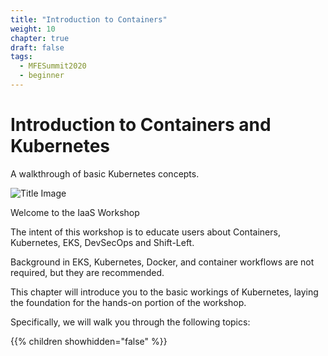 ```yaml
---
title: "Introduction to Containers"
weight: 10
chapter: true
draft: false
tags:
  - MFESummit2020
  - beginner
---
```


# Introduction to Containers and Kubernetes

A walkthrough of basic Kubernetes concepts.

![Title Image](/images/introduction/eks-product-page.png?classes=border,shadow)

Welcome to the IaaS Workshop

The intent of this workshop is to educate users about Containers, Kubernetes, EKS, DevSecOps and Shift-Left.

Background in EKS, Kubernetes, Docker, and container workflows are not required, but they are recommended.

This chapter will introduce you to the basic workings of Kubernetes, laying the foundation for the hands-on portion of the workshop.

Specifically, we will walk you through the following topics:

{{% children showhidden="false" %}}

